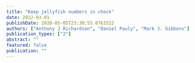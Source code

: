 ```yaml
---
title: "Keep jellyfish numbers in check"
date: 2012-03-01
publishDate: 2020-05-05T23:38:55.076352Z
authors: ["Anthony J Richardson", "Daniel Pauly", "Mark J. Gibbons"]
publication_types: ["2"]
abstract: ""
featured: false
publication: ""
---
```


